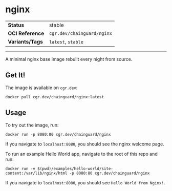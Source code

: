 <!--monopod:start-->
# nginx
| | |
| - | - |
| **Status** | stable |
| **OCI Reference** | `cgr.dev/chainguard/nginx` |
| **Variants/Tags** | `latest`, `stable` |
---
<!--monopod:end-->

A minimal nginx base image rebuilt every night from source.

## Get It!

The image is available on `cgr.dev`:

```
docker pull cgr.dev/chainguard/nginx:latest
```

## Usage

To try out the image, run:

```
docker run -p 8080:80 cgr.dev/chainguard/nginx
```

If you navigate to `localhost:8080`, you should see the nginx welcome page.

To run an example Hello World app, navigate to the root of this repo and run:

```
docker run -v $(pwd)/examples/hello-world/site-content:/var/lib/nginx/html -p 8080:80 cgr.dev/chainguard/nginx
```

If you navigate to `localhost:8080`, you should see `Hello World from Nginx!`.
